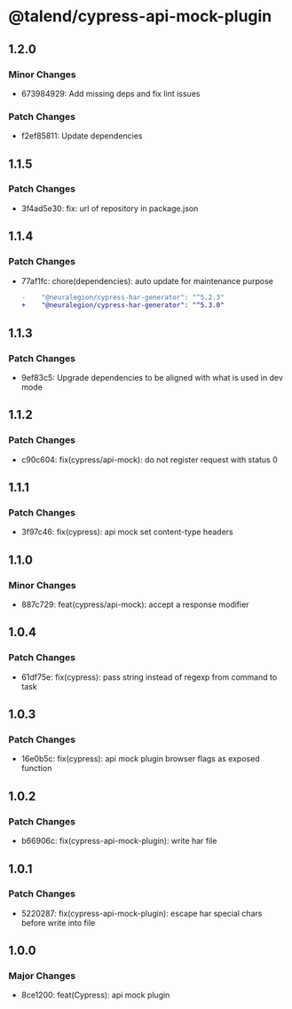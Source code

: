 # @talend/cypress-api-mock-plugin

## 1.2.0

### Minor Changes

- 673984929: Add missing deps and fix lint issues

### Patch Changes

- f2ef85811: Update dependencies

## 1.1.5

### Patch Changes

- 3f4ad5e30: fix: url of repository in package.json

## 1.1.4

### Patch Changes

- 77af1fc: chore(dependencies): auto update for maintenance purpose

  ```diff
  -    "@neuralegion/cypress-har-generator": "^5.2.3"
  +    "@neuralegion/cypress-har-generator": "^5.3.0"
  ```

## 1.1.3

### Patch Changes

- 9ef83c5: Upgrade dependencies to be aligned with what is used in dev mode

## 1.1.2

### Patch Changes

- c90c604: fix(cypress/api-mock): do not register request with status 0

## 1.1.1

### Patch Changes

- 3f97c46: fix(cypress): api mock set content-type headers

## 1.1.0

### Minor Changes

- 887c729: feat(cypress/api-mock): accept a response modifier

## 1.0.4

### Patch Changes

- 61df75e: fix(cypress): pass string instead of regexp from command to task

## 1.0.3

### Patch Changes

- 16e0b5c: fix(cypress): api mock plugin browser flags as exposed function

## 1.0.2

### Patch Changes

- b66906c: fix(cypress-api-mock-plugin): write har file

## 1.0.1

### Patch Changes

- 5220287: fix(cypress-api-mock-plugin): escape har special chars before write into file

## 1.0.0

### Major Changes

- 8ce1200: feat(Cypress): api mock plugin
